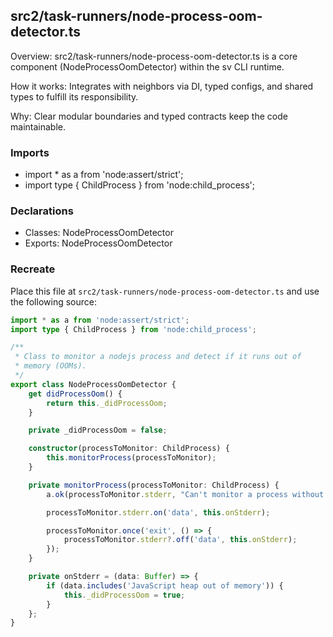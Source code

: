 ## src2/task-runners/node-process-oom-detector.ts

Overview: src2/task-runners/node-process-oom-detector.ts is a core component (NodeProcessOomDetector) within the sv CLI runtime.

How it works: Integrates with neighbors via DI, typed configs, and shared types to fulfill its responsibility.

Why: Clear modular boundaries and typed contracts keep the code maintainable.

### Imports

- import * as a from 'node:assert/strict';
- import type { ChildProcess } from 'node:child_process';

### Declarations

- Classes: NodeProcessOomDetector
- Exports: NodeProcessOomDetector

### Recreate

Place this file at `src2/task-runners/node-process-oom-detector.ts` and use the following source:

```ts
import * as a from 'node:assert/strict';
import type { ChildProcess } from 'node:child_process';

/**
 * Class to monitor a nodejs process and detect if it runs out of
 * memory (OOMs).
 */
export class NodeProcessOomDetector {
	get didProcessOom() {
		return this._didProcessOom;
	}

	private _didProcessOom = false;

	constructor(processToMonitor: ChildProcess) {
		this.monitorProcess(processToMonitor);
	}

	private monitorProcess(processToMonitor: ChildProcess) {
		a.ok(processToMonitor.stderr, "Can't monitor a process without stderr");

		processToMonitor.stderr.on('data', this.onStderr);

		processToMonitor.once('exit', () => {
			processToMonitor.stderr?.off('data', this.onStderr);
		});
	}

	private onStderr = (data: Buffer) => {
		if (data.includes('JavaScript heap out of memory')) {
			this._didProcessOom = true;
		}
	};
}

```
